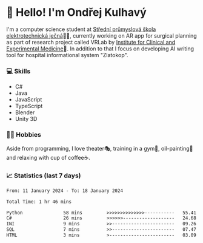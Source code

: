 # 👋 Hello! I'm Ondřej Kulhavý

I'm a computer science student at [Střední průmyslová škola elektrotechnická ječná](https://www.spsejecna.cz/)👨‍🎓, currently working on AR app for surgical planning as part of research project called VRLab by [Institute for Clinical and Experimental Medicine](https://www.ikem.cz/en/)🏥.
In addition to that I focus on developing AI writing tool for hospital informational system "Zlatokop".

### 💻 Skills
- C#
- Java
- JavaScript
- TypeScript
- Blender
- Unity 3D

### 🏋️‍♂️ Hobbies

Aside from programming, I love theater🎭, training in a gym💪, oil-painting🎨 and relaxing with cup of coffee☕.
### 📈 Statistics (last 7 days)
<!--START_SECTION:waka-->

```txt
From: 11 January 2024 - To: 18 January 2024

Total Time: 1 hr 46 mins

Python               58 mins         >>>>>>>>>>>>>>-----------   55.41 %
C#                   26 mins         >>>>>>-------------------   24.68 %
INI                  9 mins          >>-----------------------   09.26 %
SQL                  7 mins          >>-----------------------   07.47 %
HTML                 3 mins          >------------------------   03.09 %
```

<!--END_SECTION:waka-->



